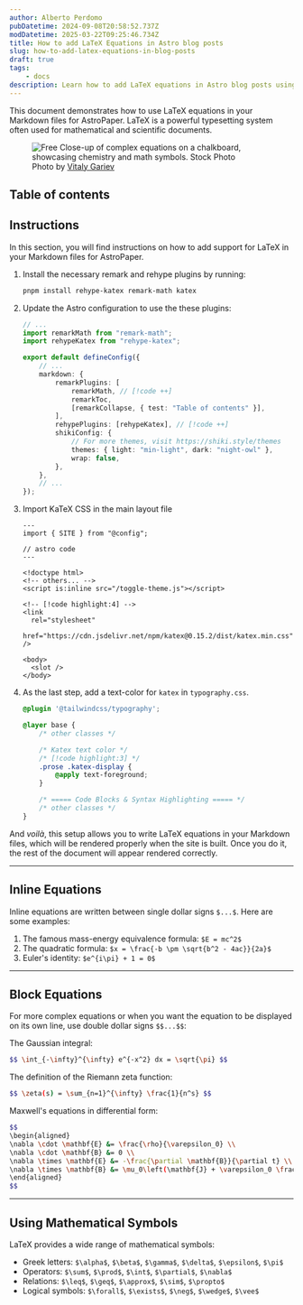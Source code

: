 ```yaml
---
author: Alberto Perdomo
pubDatetime: 2024-09-08T20:58:52.737Z
modDatetime: 2025-03-22T09:25:46.734Z
title: How to add LaTeX Equations in Astro blog posts
slug: how-to-add-latex-equations-in-blog-posts
draft: true
tags:
    - docs
description: Learn how to add LaTeX equations in Astro blog posts using Markdown, KaTeX, and remark/rehype plugins.
---
```


This document demonstrates how to use LaTeX equations in your Markdown files for AstroPaper. LaTeX is a powerful typesetting system often used for mathematical and scientific documents.

<figure>
  <img
    src="https://images.pexels.com/photos/22690748/pexels-photo-22690748/free-photo-of-close-up-of-complicated-equations-written-on-a-blackboard.jpeg?auto=compress&cs=tinysrgb&w=1260&h=750&dpr=2"
    alt="Free Close-up of complex equations on a chalkboard, showcasing chemistry and math symbols. Stock Photo"
  />
  <figcaption class="text-center">
    Photo by <a href="https://www.pexels.com/photo/close-up-of-complicated-equations-written-on-a-blackboard-22690748/">Vitaly Gariev</a>
  </figcaption>
</figure>

## Table of contents

## Instructions

In this section, you will find instructions on how to add support for LaTeX in your Markdown files for AstroPaper.

1. Install the necessary remark and rehype plugins by running:

    ```bash
    pnpm install rehype-katex remark-math katex
    ```

2. Update the Astro configuration to use the these plugins:

    ```ts file=astro.config.ts
    // ...
    import remarkMath from "remark-math";
    import rehypeKatex from "rehype-katex";

    export default defineConfig({
        // ...
        markdown: {
            remarkPlugins: [
                remarkMath, // [!code ++]
                remarkToc,
                [remarkCollapse, { test: "Table of contents" }],
            ],
            rehypePlugins: [rehypeKatex], // [!code ++]
            shikiConfig: {
                // For more themes, visit https://shiki.style/themes
                themes: { light: "min-light", dark: "night-owl" },
                wrap: false,
            },
        },
        // ...
    });
    ```

3. Import KaTeX CSS in the main layout file

    ```astro file=src/layouts/Layout.astro
    ---
    import { SITE } from "@config";

    // astro code
    ---

    <!doctype html>
    <!-- others... -->
    <script is:inline src="/toggle-theme.js"></script>

    <!-- [!code highlight:4] -->
    <link
      rel="stylesheet"
      href="https://cdn.jsdelivr.net/npm/katex@0.15.2/dist/katex.min.css"
    />

    <body>
      <slot />
    </body>
    ```

4. As the last step, add a text-color for `katex` in `typography.css`.

    ```css file=src/styles/typography.css
    @plugin '@tailwindcss/typography';

    @layer base {
        /* other classes */

        /* Katex text color */
        /* [!code highlight:3] */
        .prose .katex-display {
            @apply text-foreground;
        }

        /* ===== Code Blocks & Syntax Highlighting ===== */
        /* other classes */
    }
    ```

And _voilà_, this setup allows you to write LaTeX equations in your Markdown files, which will be rendered properly when the site is built. Once you do it, the rest of the document will appear rendered correctly.

---

## Inline Equations

Inline equations are written between single dollar signs `$...$`. Here are some examples:

1. The famous mass-energy equivalence formula: `$E = mc^2$`
2. The quadratic formula: `$x = \frac{-b \pm \sqrt{b^2 - 4ac}}{2a}$`
3. Euler's identity: `$e^{i\pi} + 1 = 0$`

---

## Block Equations

For more complex equations or when you want the equation to be displayed on its own line, use double dollar signs `$$...$$`:

The Gaussian integral:

```bash
$$ \int_{-\infty}^{\infty} e^{-x^2} dx = \sqrt{\pi} $$
```

The definition of the Riemann zeta function:

```bash
$$ \zeta(s) = \sum_{n=1}^{\infty} \frac{1}{n^s} $$
```

Maxwell's equations in differential form:

```bash
$$
\begin{aligned}
\nabla \cdot \mathbf{E} &= \frac{\rho}{\varepsilon_0} \\
\nabla \cdot \mathbf{B} &= 0 \\
\nabla \times \mathbf{E} &= -\frac{\partial \mathbf{B}}{\partial t} \\
\nabla \times \mathbf{B} &= \mu_0\left(\mathbf{J} + \varepsilon_0 \frac{\partial \mathbf{E}}{\partial t}\right)
\end{aligned}
$$
```

---

## Using Mathematical Symbols

LaTeX provides a wide range of mathematical symbols:

- Greek letters: `$\alpha$`, `$\beta$`, `$\gamma$`, `$\delta$`, `$\epsilon$`, `$\pi$`
- Operators: `$\sum$`, `$\prod$`, `$\int$`, `$\partial$`, `$\nabla$`
- Relations: `$\leq$`, `$\geq$`, `$\approx$`, `$\sim$`, `$\propto$`
- Logical symbols: `$\forall$`, `$\exists$`, `$\neg$`, `$\wedge$`, `$\vee$`
